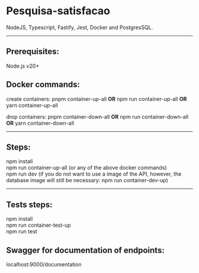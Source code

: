# Pesquisa-satisfacao

NodeJS, Typescript, Fastify, Jest, Docker and PostgresSQL.

<hr/>
<b><h2>Prerequisites:</h2></b> 
Node.js v20+

<b><h2>Docker commands:</h2></b> 

create containers: pnpm container-up-all <b>OR</b> npm run container-up-all <b>OR</b> yarn container-up-all <br/>

drop containers: pnpm container-down-all <b>OR</b> npm run container-down-all <b>OR</b> yarn container-down-all

<hr>
<b><h2>Steps:</h2></b> 
npm install <br/>
npm run container-up-all (or any of the above docker commands) <br/>
npm run dev (if you do not want to use a image of the API, however, the database image will still be necessary: npm run container-dev-up)

<hr>

<b><h2>Tests steps:</h2></b> 
npm install <br/>
npm run container-test-up <br/>
npm run test


<b><h2>Swagger for documentation of endpoints:</h2></b> 
 localhost:9000/documentation
